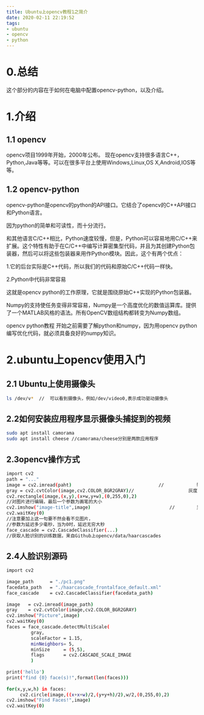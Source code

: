 ```yaml
---
title: Ubuntu上opencv教程1之简介
date: 2020-02-11 22:19:52
tags:
- ubuntu
- opencv
- python
---
```


# 0.总结
这个部分的内容在于如何在电脑中配置opencv-python，以及介绍。

# 1.介绍
## 1.1 opencv
opencv项目1999年开始，2000年公布。
现在opencv支持很多语言C++，Python,Java等等。可以在很多平台上使用Windows,Linux,OS X,Android,IOS等等。

## 1.2 opencv-python
opencv-python是opencv的python的API接口。它结合了opencv的C++API接口和Python语言。

因为python的简单和可读性，而十分流行。

和其他语言C/C++相比，Python速度较慢，但是，Python可以容易地用C/C++来扩展。这个特性有助于在C/C++中编写计算密集型代码，并且为其创建Python包装器，然后可以将这些包装器来用作Python模块。因此，这个有两个优点：

1.它的后台实际是C++代码，所以我们的代码和原始C/C++代码一样快。

2.Python中代码非常容易

这就是opencv python的工作原理，它就是围绕原始C++实现的Python包装器。

Numpy的支持使任务变得非常容易，Numpy是一个高度优化的数值运算库。提供了一个MATLAB风格的语法。所有OpenCV数组结构都转变为Numpy数组。

opencv python教程
开始之前需要了解python和numpy，因为用opencv python编写优化代码，就必须具备良好的numpy知识。

# 2.ubuntu上opencv使用入门
## 2.1 Ubuntu上使用摄像头
```bash
ls /dev/v*  //  可以看到摄像头，例如/dev/video0,表示成功驱动摄像头    
```

## 2.2如何安装应用程序显示摄像头捕捉到的视频
```bash
sudo apt install camorama
sudo apt install cheese //camorama/cheese分别是两款应用程序
```

## 2.3opencv操作方式
```bash
import cv2
path = "..."
image = cv2.imread(paht)                                //            输入代操作的图片的路径
gray = cv2.cvtColor(image,cv2.COLOR_BGR2GRAY)//                    灰度转换，降低计算强度
cv2.rectangle(image,(x,y),(x+w,y+w),(0,255,0),2)
//对图片进行编辑，最后一个参数为画笔的大小
cv2.imshow("image-title",image)                             //        显示图像
cv2.waitKey(0)                                                            
//注意要加上这一句要不然会看不见图片，
//参数为延迟多少毫秒，当为0时，延迟无穷大秒
face_cascade = cv2.CascadeClassifier(...)
//获取人脸识别的训练数据，来自Github上opencv/data/haarcascades
```
## 2.4人脸识别源码
```bash
import cv2 
 
image_path      = "./pc1.png"
facedata_path   = "./haarcascade_frontalface_default.xml"
face_cascade    = cv2.CascadeClassifier(facedata_path)
 
image   = cv2.imread(image_path)
gray    = cv2.cvtColor(image,cv2.COLOR_BGR2GRAY)
cv2.imshow("Picture",image)
cv2.waitKey(0)
faces = face_cascade.detectMultiScale(
         gray,
         scaleFactor = 1.15,
         minNeighbors= 5,
         minSize     = (5,5),
         flags       = cv2.CASCADE_SCALE_IMAGE
         )   
 
print('hello')
print("find {0} face(s)!",format(len(faces)))
 
for(x,y,w,h) in faces:
     cv2.circle(image,((x+x+w)/2,(y+y+h)/2),w/2,(0,255,0),2)
cv2.imshow("Find Faces!",image)
cv2.waitKey(0)
 
```



